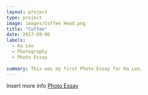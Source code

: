 ```yaml
---
layout: project
type: project
image: images/Coffee Head.png
title: "Coffee"
date: 2017-09-06
labels:
  - Ka Leo
  - Photography
  - Photo Essay
  
summary: This was my first Photo Essay for Ka Leo.
---
```

Insert more info [Photo Essay](http://www.manoanow.org/kaleo/photos/coffee-tea/article_77ef2b60-9287-11e7-bc56-e3d3480c7dae.html)
